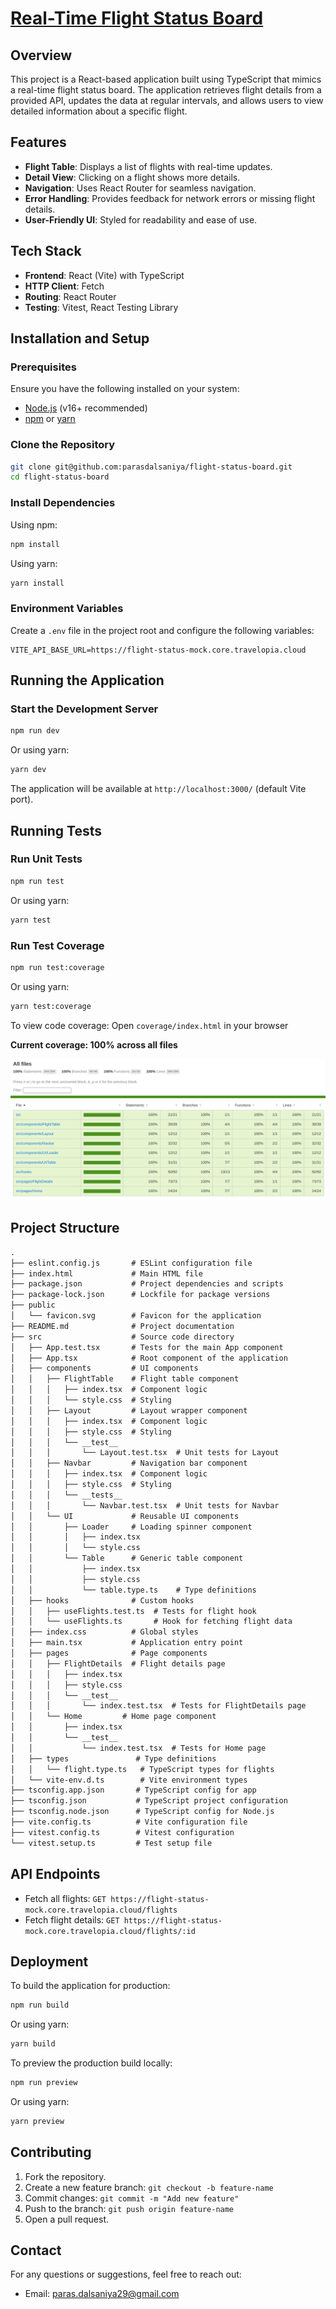 # [Real-Time Flight Status Board](https://flight-status-board-cyan.vercel.app/)

## Overview
This project is a React-based application built using TypeScript that mimics a real-time flight status board. The application retrieves flight details from a provided API, updates the data at regular intervals, and allows users to view detailed information about a specific flight.

## Features
- **Flight Table**: Displays a list of flights with real-time updates.
- **Detail View**: Clicking on a flight shows more details.
- **Navigation**: Uses React Router for seamless navigation.
- **Error Handling**: Provides feedback for network errors or missing flight details.
- **User-Friendly UI**: Styled for readability and ease of use.

## Tech Stack
- **Frontend**: React (Vite) with TypeScript
- **HTTP Client**: Fetch
- **Routing**: React Router
- **Testing**: Vitest, React Testing Library

## Installation and Setup

### Prerequisites
Ensure you have the following installed on your system:
- [Node.js](https://nodejs.org/) (v16+ recommended)
- [npm](https://www.npmjs.com/) or [yarn](https://yarnpkg.com/)

### Clone the Repository
```sh
git clone git@github.com:parasdalsaniya/flight-status-board.git
cd flight-status-board
```

### Install Dependencies
Using npm:
```sh
npm install
```
Using yarn:
```sh
yarn install
```

### Environment Variables
Create a `.env` file in the project root and configure the following variables:
```env
VITE_API_BASE_URL=https://flight-status-mock.core.travelopia.cloud
```

## Running the Application

### Start the Development Server
```sh
npm run dev
```
Or using yarn:
```sh
yarn dev
```

The application will be available at `http://localhost:3000/` (default Vite port).

## Running Tests

### Run Unit Tests
```sh
npm run test
```
Or using yarn:
```sh
yarn test
```

### Run Test Coverage
```sh
npm run test:coverage
```
Or using yarn:
```sh
yarn test:coverage
```

To view code coverage:
Open `coverage/index.html` in your browser

**Current coverage: 100% across all files**

![TDD Step - Green](./docs/images/code-coverage-report.png)

## Project Structure
```md
.
├── eslint.config.js       # ESLint configuration file
├── index.html             # Main HTML file
├── package.json           # Project dependencies and scripts
├── package-lock.json      # Lockfile for package versions
├── public
│   └── favicon.svg        # Favicon for the application
├── README.md              # Project documentation
├── src                    # Source code directory
│   ├── App.test.tsx       # Tests for the main App component
│   ├── App.tsx            # Root component of the application
│   ├── components         # UI components
│   │   ├── FlightTable    # Flight table component
│   │   │   ├── index.tsx  # Component logic
│   │   │   └── style.css  # Styling
│   │   ├── Layout         # Layout wrapper component
│   │   │   ├── index.tsx  # Component logic
│   │   │   ├── style.css  # Styling
│   │   │   └── __test__
│   │   │       └── Layout.test.tsx  # Unit tests for Layout
│   │   ├── Navbar         # Navigation bar component
│   │   │   ├── index.tsx  # Component logic
│   │   │   ├── style.css  # Styling
│   │   │   └── __tests__
│   │   │       └── Navbar.test.tsx  # Unit tests for Navbar
│   │   └── UI             # Reusable UI components
│   │       ├── Loader     # Loading spinner component
│   │       │   ├── index.tsx
│   │       │   └── style.css
│   │       └── Table      # Generic table component
│   │           ├── index.tsx
│   │           ├── style.css
│   │           └── table.type.ts    # Type definitions
│   ├── hooks              # Custom hooks
│   │   ├── useFlights.test.ts  # Tests for flight hook
│   │   └── useFlights.ts       # Hook for fetching flight data
│   ├── index.css          # Global styles
│   ├── main.tsx           # Application entry point
│   ├── pages              # Page components
│   │   ├── FlightDetails  # Flight details page
│   │   │   ├── index.tsx
│   │   │   ├── style.css
│   │   │   └── __test__
│   │   │       └── index.test.tsx  # Tests for FlightDetails page
│   │   └── Home         # Home page component
│   │       ├── index.tsx
│   │       └── __test__
│   │           └── index.test.tsx  # Tests for Home page
│   ├── types               # Type definitions
│   │   └── flight.type.ts   # TypeScript types for flights
│   └── vite-env.d.ts        # Vite environment types
├── tsconfig.app.json       # TypeScript config for app
├── tsconfig.json           # TypeScript project configuration
├── tsconfig.node.json      # TypeScript config for Node.js
├── vite.config.ts          # Vite configuration file
├── vitest.config.ts        # Vitest configuration
└── vitest.setup.ts         # Test setup file
```

## API Endpoints
- Fetch all flights: `GET https://flight-status-mock.core.travelopia.cloud/flights`
- Fetch flight details: `GET https://flight-status-mock.core.travelopia.cloud/flights/:id`

## Deployment
To build the application for production:
```sh
npm run build
```
Or using yarn:
```sh
yarn build
```

To preview the production build locally:
```sh
npm run preview
```
Or using yarn:
```sh
yarn preview
```

## Contributing
1. Fork the repository.
2. Create a new feature branch: `git checkout -b feature-name`
3. Commit changes: `git commit -m "Add new feature"`
4. Push to the branch: `git push origin feature-name`
5. Open a pull request.

## Contact
For any questions or suggestions, feel free to reach out:
- Email: paras.dalsaniya29@gmail.com
